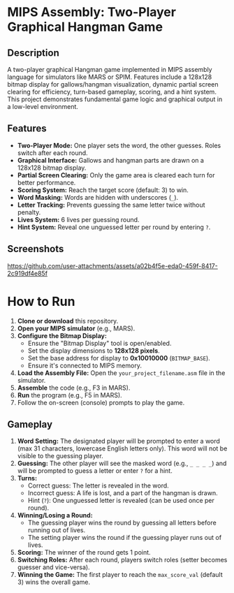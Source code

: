 # MIPS Assembly: Two-Player Graphical Hangman Game

## Description

A two-player graphical Hangman game implemented in MIPS assembly language for simulators like MARS or SPIM. Features include a 128x128 bitmap display for gallows/hangman visualization, dynamic partial screen clearing for efficiency, turn-based gameplay, scoring, and a hint system. This project demonstrates fundamental game logic and graphical output in a low-level environment.

## Features

*   **Two-Player Mode:** One player sets the word, the other guesses. Roles switch after each round.
*   **Graphical Interface:** Gallows and hangman parts are drawn on a 128x128 bitmap display.
*   **Partial Screen Clearing:** Only the game area is cleared each turn for better performance.
*   **Scoring System:** Reach the target score (default: 3) to win.
*   **Word Masking:** Words are hidden with underscores (`_`).
*   **Letter Tracking:** Prevents guessing the same letter twice without penalty.
*   **Lives System:** 6 lives per guessing round.
*   **Hint System:** Reveal one unguessed letter per round by entering `?`.

## Screenshots

https://github.com/user-attachments/assets/a02b4f5e-eda0-459f-8417-2c919df4e85f

# How to Run

1.  **Clone or download** this repository.
2.  **Open your MIPS simulator** (e.g., MARS).
3.  **Configure the Bitmap Display:**
    *   Ensure the "Bitmap Display" tool is open/enabled.
    *   Set the display dimensions to **128x128 pixels**.
    *   Set the base address for display to **0x10010000** (`BITMAP_BASE`).
    *   Ensure it's connected to MIPS memory.
4.  **Load the Assembly File:** Open the `your_project_filename.asm` file in the simulator.
5.  **Assemble** the code (e.g., F3 in MARS).
6.  **Run** the program (e.g., F5 in MARS).
7.  Follow the on-screen (console) prompts to play the game.

## Gameplay

1.  **Word Setting:** The designated player will be prompted to enter a word (max 31 characters, lowercase English letters only). This word will not be visible to the guessing player.
2.  **Guessing:** The other player will see the masked word (e.g., `_ _ _ _`) and will be prompted to guess a letter or enter `?` for a hint.
3.  **Turns:**
    *   Correct guess: The letter is revealed in the word.
    *   Incorrect guess: A life is lost, and a part of the hangman is drawn.
    *   Hint (`?`): One unguessed letter is revealed (can be used once per round).
4.  **Winning/Losing a Round:**
    *   The guessing player wins the round by guessing all letters before running out of lives.
    *   The setting player wins the round if the guessing player runs out of lives.
5.  **Scoring:** The winner of the round gets 1 point.
6.  **Switching Roles:** After each round, players switch roles (setter becomes guesser and vice-versa).
7.  **Winning the Game:** The first player to reach the `max_score_val` (default 3) wins the overall game.
